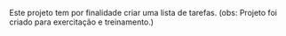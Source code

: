 Este projeto tem por finalidade criar uma lista de tarefas. (obs: Projeto foi criado para exercitação e treinamento.)
